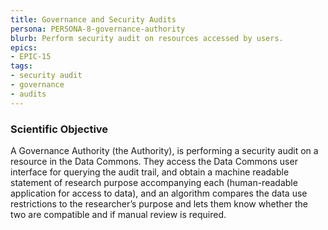 ```yaml
---
title: Governance and Security Audits
persona: PERSONA-8-governance-authority
blurb: Perform security audit on resources accessed by users.
epics:
- EPIC-15
tags:
- security audit
- governance
- audits
---
```

### Scientific Objective

A Governance Authority (the Authority), is performing a security audit on a resource in the Data Commons. They access the Data Commons user interface for querying the audit trail, and obtain a machine readable statement of research purpose accompanying each (human-readable application for access to data), and an algorithm compares the data use restrictions to the researcher’s purpose and lets them know whether the two are compatible and if manual review is required.